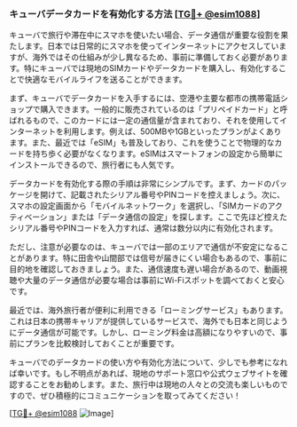 ### キューバデータカードを有効化する方法 [[TG💪+ @esim1088](https://t.me/s/esim1088)]

キューバで旅行や滞在中にスマホを使いたい場合、データ通信が重要な役割を果たします。日本では日常的にスマホを使ってインターネットにアクセスしていますが、海外ではその仕組みが少し異なるため、事前に準備しておく必要があります。特にキューバでは現地のSIMカードやデータカードを購入し、有効化することで快適なモバイルライフを送ることができます。

まず、キューバでデータカードを入手するには、空港や主要な都市の携帯電話ショップで購入できます。一般的に販売されているのは「プリペイドカード」と呼ばれるもので、このカードには一定の通信量が含まれており、それを使用してインターネットを利用します。例えば、500MBや1GBといったプランがよくあります。また、最近では「eSIM」も普及しており、これを使うことで物理的なカードを持ち歩く必要がなくなります。eSIMはスマートフォンの設定から簡単にインストールできるので、旅行者にも人気です。

データカードを有効化する際の手順は非常にシンプルです。まず、カードのパッケージを開けて、記載されたシリアル番号やPINコードを控えましょう。次に、スマホの設定画面から「モバイルネットワーク」を選択し、「SIMカードのアクティベーション」または「データ通信の設定」を探します。ここで先ほど控えたシリアル番号やPINコードを入力すれば、通常は数分以内に有効化されます。

ただし、注意が必要なのは、キューバでは一部のエリアで通信が不安定になることがあります。特に田舎や山間部では信号が届きにくい場合もあるので、事前に目的地を確認しておきましょう。また、通信速度も遅い場合があるので、動画視聴や大量のデータ通信が必要な場合は事前にWi-Fiスポットを調べておくと安心です。

最近では、海外旅行者が便利に利用できる「ローミングサービス」もあります。これは日本の携帯キャリアが提供しているサービスで、海外でも日本と同じようにデータ通信が可能です。しかし、ローミング料金は高額になりやすいので、事前にプランを比較検討しておくことが重要です。

キューバでのデータカードの使い方や有効化方法について、少しでも参考になれば幸いです。もし不明点があれば、現地のサポート窓口や公式ウェブサイトを確認することをお勧めします。また、旅行中は現地の人々との交流も楽しいものですので、ぜひ積極的にコミュニケーションを取ってみてください！

[[TG💪+ @esim1088](https://t.me/s/esim1088) ![Image](https://i.postimg.cc/Y0z9fWf4/image.png)]